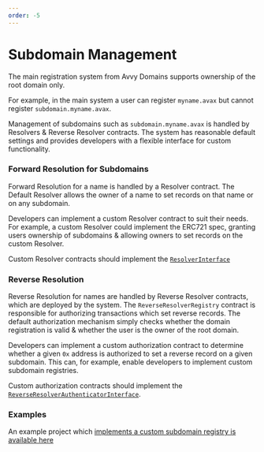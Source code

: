 ```yaml
---
order: -5
---
```


# Subdomain Management

The main registration system from Avvy Domains supports ownership of the root domain only. 

For example, in the main system a user can register `myname.avax` but cannot register `subdomain.myname.avax`.

Management of subdomains such as `subdomain.myname.avax` is handled by Resolvers & Reverse Resolver contracts. The system has reasonable default settings and provides developers with a flexible interface for custom functionality.

### Forward Resolution for Subdomains

Forward Resolution for a name is handled by a Resolver contract. The Default Resolver allows the owner of a name to set records on that name or on any subdomain.

Developers can implement a custom Resolver contract to suit their needs. For example, a custom Resolver could implement the ERC721 spec, granting users ownership of subdomains & allowing owners to set records on the custom Resolver.

Custom Resolver contracts should implement the [`ResolverInterface`](https://github.com/avvydomains/contracts/blob/master/contracts/ResolverInterface.sol)

### Reverse Resolution 

Reverse Resolution for names are handled by Reverse Resolver contracts, which are deployed by the system. The `ReverseResolverRegistry` contract is responsible for authorizing transactions which set reverse records. The default authorization mechanism simply checks whether the domain registration is valid & whether the user is the owner of the root domain.

Developers can implement a custom authorization contract to determine whether a given `0x` address is authorized to set a reverse record on a given subdomain. This can, for example, enable developers to implement custom subdomain registries.

Custom authorization contracts should implement the [`ReverseResolverAuthenticatorInterface`](https://github.com/avvydomains/contracts/blob/master/contracts/ReverseResolverAuthenticatorInterface.sol).

### Examples

An example project which [implements a custom subdomain registry is available here](https://github.com/avvydomains/integration-examples/tree/master/nft-resolver)
